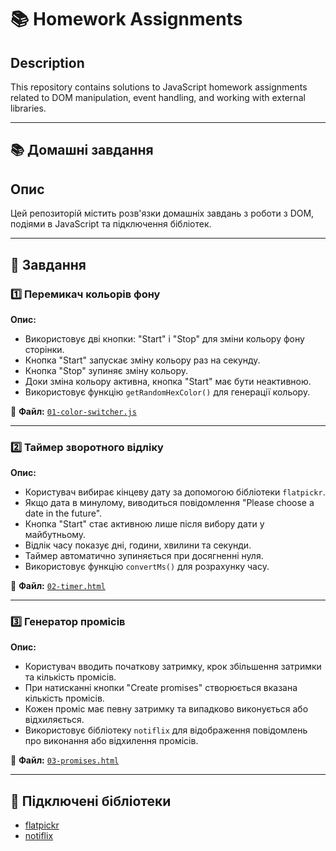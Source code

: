 # 📚 Homework Assignments

## Description
This repository contains solutions to JavaScript homework assignments related to DOM manipulation, event handling, and working with external libraries.

---

## 📚 Домашні завдання

## Опис
Цей репозиторій містить розв'язки домашніх завдань з роботи з DOM, подіями в JavaScript та підключення бібліотек.

---

## 📌 Завдання

### 1️⃣ Перемикач кольорів фону
**Опис:**
- Використовує дві кнопки: "Start" і "Stop" для зміни кольору фону сторінки.
- Кнопка "Start" запускає зміну кольору раз на секунду.
- Кнопка "Stop" зупиняє зміну кольору.
- Доки зміна кольору активна, кнопка "Start" має бути неактивною.
- Використовує функцію `getRandomHexColor()` для генерації кольору.

📁 **Файл:** [`01-color-switcher.js`](src/js/01-color-switcher.js)

---

### 2️⃣ Таймер зворотного відліку
**Опис:**
- Користувач вибирає кінцеву дату за допомогою бібліотеки `flatpickr`.
- Якщо дата в минулому, виводиться повідомлення "Please choose a date in the future".
- Кнопка "Start" стає активною лише після вибору дати у майбутньому.
- Відлік часу показує дні, години, хвилини та секунди.
- Таймер автоматично зупиняється при досягненні нуля.
- Використовує функцію `convertMs()` для розрахунку часу.

📁 **Файл:** [`02-timer.html`](src/js/02-timer.html)

---

### 3️⃣ Генератор промісів
**Опис:**
- Користувач вводить початкову затримку, крок збільшення затримки та кількість промісів.
- При натисканні кнопки "Create promises" створюється вказана кількість промісів.
- Кожен проміс має певну затримку та випадково виконується або відхиляється.
- Використовує бібліотеку `notiflix` для відображення повідомлень про виконання або відхилення промісів.

📁 **Файл:** [`03-promises.html`](src/js/03-promises.html)

---

## 🔗 Підключені бібліотеки

- [flatpickr](https://flatpickr.js.org/)
- [notiflix](https://github.com/notiflix/Notiflix#readme)